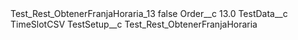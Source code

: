 <?xml version="1.0" encoding="UTF-8"?>
<CustomMetadata xmlns="http://soap.sforce.com/2006/04/metadata" xmlns:xsi="http://www.w3.org/2001/XMLSchema-instance" xmlns:xsd="http://www.w3.org/2001/XMLSchema">
    <label>Test_Rest_ObtenerFranjaHoraria_13</label>
    <protected>false</protected>
    <values>
        <field>Order__c</field>
        <value xsi:type="xsd:double">13.0</value>
    </values>
    <values>
        <field>TestData__c</field>
        <value xsi:type="xsd:string">TimeSlotCSV</value>
    </values>
    <values>
        <field>TestSetup__c</field>
        <value xsi:type="xsd:string">Test_Rest_ObtenerFranjaHoraria</value>
    </values>
</CustomMetadata>
